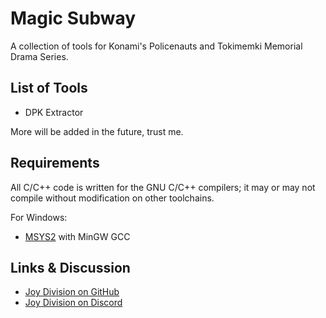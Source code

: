 # Magic Subway

A collection of tools for Konami's Policenauts and Tokimemki Memorial Drama Series.

## List of Tools

* DPK Extractor

More will be added in the future, trust me.

## Requirements

All C/C++ code is written for the GNU C/C++ compilers; it may or may not compile without modification on other toolchains.

For Windows:
* [MSYS2](https://www.msys2.org/) with MinGW GCC

## Links & Discussion

* [Joy Division on GitHub](https://github.com/Joy-Division)
* [Joy Division on Discord](https://discord.gg/UtNEjtg)
